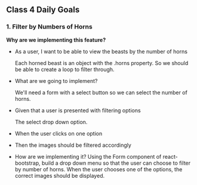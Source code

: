 ## Class 4 Daily Goals

### 1. Filter by Numbers of Horns
**Why are we implementing this feature?**
- As a user, I want to be able to view the beasts by the number of horns

  Each horned beast is an object with the .horns property. So we should be able to create a loop to filter through.
- What are we going to implement?

  We'll need a form with a select button so we can select the number of horns.

- Given that a user is presented with filtering options

  The select drop down option.

- When the user clicks on one option
- Then the images should be filtered accordingly

- How are we implementing it?
Using the Form component of react-bootstrap, build a drop down menu so that the user can choose to filter by number of horns.
When the user chooses one of the options, the correct images should be displayed.


